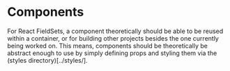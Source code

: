 # Components
For React FieldSets, a component theoretically should be able to be reused within a container, or for building other projects besides the one currently being worked on. This means, components should be theoretically be abstract enough to use by simply defining props and styling them via the (styles directory)[../styles/].

